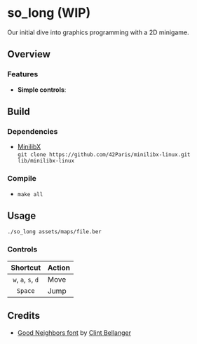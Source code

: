# so_long (WIP)

Our initial dive into graphics programming with a 2D minigame.

## Overview


### Features
- **Simple controls**:

## Build

### Dependencies

- [MinilibX](https://github.com/42Paris/minilibx-linux)  
`git clone https://github.com/42Paris/minilibx-linux.git lib/minilibx-linux`

### Compile

- `make all`

## Usage

`./so_long assets/maps/file.ber`

### Controls

Shortcut | Action
:---: | ---
`w`, `a`, `s`, `d` | Move
`Space` | Jump

## Credits

- [Good Neighbors font](https://opengameart.org/content/good-neighbors-pixel-font) by [Clint Bellanger](https://opengameart.org/users/clint-bellanger)